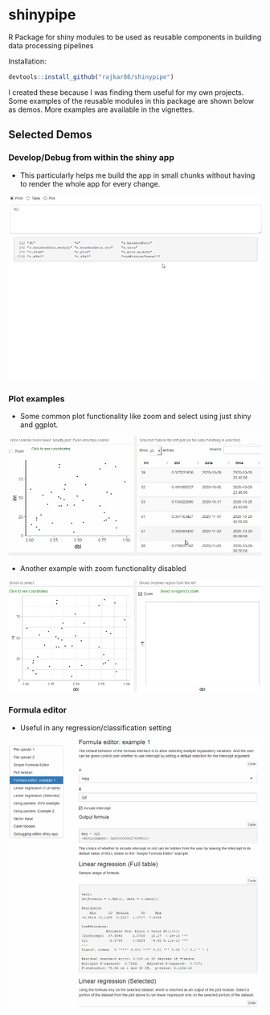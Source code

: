 # shinypipe
R Package for shiny modules to be used as reusable components in building data processing pipelines

Installation:
```r
devtools::install_github("rajkar86/shinypipe")
```

I created these because I was finding them useful for my own projects. Some examples of the reusable modules in this package are shown below as demos. More examples are available in the vignettes.

## Selected Demos

### Develop/Debug from within the shiny app

- This particularly helps me build the app in small chunks without having to render the whole app for every change.

![debug](images/debug.gif)

### Plot examples
- Some common plot functionality like zoom and select using just shiny and ggplot.

![plot1](images/plot1.gif)

- Another example with zoom functionality disabled  

![plot2](images/plot2.gif)

### Formula editor
- Useful in any regression/classification setting

![formula](images/formula.gif)
